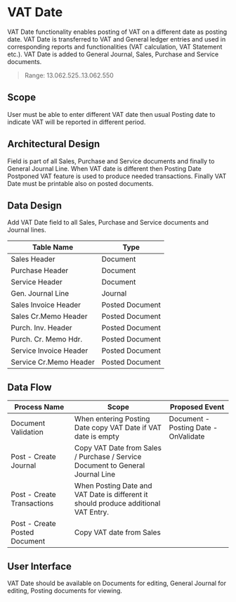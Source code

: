 # VAT Date

VAT Date functionality enables posting of VAT on a different date as posting date. VAT Date is transferred to VAT and General ledger entries and used in corresponding reports and functionalities (VAT calculation, VAT Statement etc.). VAT Date is added to General Journal, Sales, Purchase and Service documents.

> Range: 13.062.525..13.062.550

## Scope

User must be able to enter different VAT date then usual Posting date to indicate VAT will be reported in different period. 

## Architectural Design

Field is part of all Sales, Purchase and Service documents and finally to General Journal Line. When VAT date is different then Posting Date Postponed VAT feature is used to produce needed transactions. Finally VAT Date must be printable also on posted documents. 

## Data Design

Add VAT Date field to all Sales, Purchase and Service documents and Journal lines.

Table Name|Type
--|--
Sales Header|Document
Purchase Header|Document
Service Header|Document
Gen. Journal Line|Journal
Sales Invoice Header|Posted Document
Sales Cr.Memo Header|Posted Document
Purch. Inv. Header|Posted Document
Purch. Cr. Memo Hdr.|Posted Document
Service Invoice Header|Posted Document
Service Cr.Memo Header|Posted Document

## Data Flow

Process Name|Scope|Proposed Event
-|-|-
Document Validation|When entering Posting Date copy VAT Date if VAT date is empty|Document - Posting Date - OnValidate
Post - Create Journal|Copy VAT Date from Sales / Purchase / Service Document to General Journal Line|
Post - Create Transactions| When Posting Date and VAT Date is different it should produce additional VAT Entry. 
Post - Create Posted Document| Copy VAT date from Sales 

## User Interface

VAT Date should be available on Documents for editing, General Journal for editing, Posting documents for viewing.  